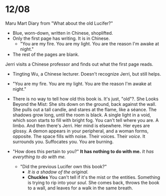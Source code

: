 # 12/08
Maru Mart Diary from "What about the old Lucifer?"
- Blue, worn-down, written in Chinese, shoplifted.
- Only the first page has writing. It is in Chinese.
	- "You are my fire. You are my light. You are the reason I'm awake at night."
- The rest of the pages are blank.

Jerri visits a Chinese professor and finds out what the first page reads.
- Tingting Wu, a Chinese lecturer. Doesn't recognize Jerri, but still helps.
- "You are my fire. You are my light. You are the reason I'm awake at night."

- There is no way to tell how old this book is. It's just, "old"?.
She Looks Beyond the Mist:
She sits down on the ground, back against the wall. She pulls out a tall candle, and stares at the flame, like a séance. The shadows grow long, until the room is black. A single light in a void, which soon starts to fill with bright fog. You can't tell where you are. A limbo. And then there's Jerri. Her mind is elsewhere. Her eyes are glossy. A demon appears in your peripheral, and a woman forms, opposite. The space fills with noise. Their voices. Their *voice*. It surrounds you. Suffocates you. You are burning.
- "How does this pertain to you?"
	  **It has nothing to do with me.**
	  *It has everything to do with me.*
  - "Did the previous Lucifer own this book?"
	  - *It is a shadow of the original.*
	  - **Chuckles**
You can't tell if it's the mist or the entities. Something is trying to rip into your *soul*. She comes back, throws the book to a wall, and leaves for a walk in the same breath.